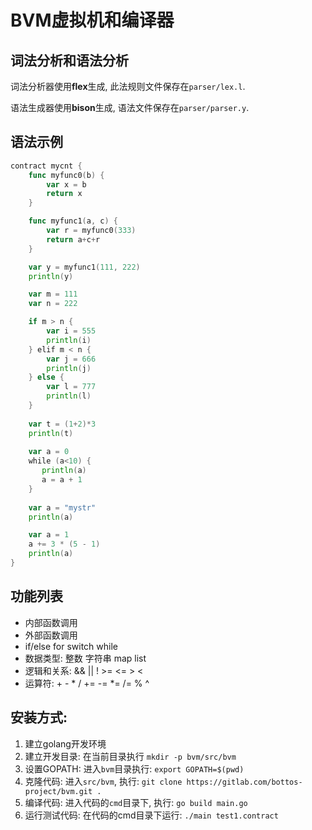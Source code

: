 # BVM虚拟机和编译器

##  词法分析和语法分析

词法分析器使用**flex**生成, 此法规则文件保存在```parser/lex.l```. 

语法生成器使用**bison**生成, 语法文件保存在```parser/parser.y```. 

## 语法示例

```go
contract mycnt {
    func myfunc0(b) {
        var x = b
        return x
    }

    func myfunc1(a, c) {
        var r = myfunc0(333)
        return a+c+r
    }

    var y = myfunc1(111, 222)
    println(y)

    var m = 111
    var n = 222

    if m > n {
        var i = 555
        println(i)
    } elif m < n {
        var j = 666
        println(j)
    } else {
        var l = 777
        println(l)
    }
    
    var t = (1+2)*3
    println(t)
     
    var a = 0
    while (a<10) {
       println(a)
       a = a + 1
    }
    
    var a = "mystr"
    println(a)

    var a = 1
    a += 3 * (5 - 1)
    println(a)
}
```

## 功能列表
 - 内部函数调用
 - 外部函数调用
 - if/else for switch while
 - 数据类型: 整数 字符串 map list
 - 逻辑和关系: && || ! >= <= > <
 - 运算符: + - * / += -= *= /= % ^
 
 ## 安装方式:
 
 1. 建立golang开发环境
 2. 建立开发目录: 在当前目录执行 ```mkdir -p bvm/src/bvm```
 3. 设置GOPATH: 进入```bvm```目录执行: ```export GOPATH=$(pwd)```
 4. 克隆代码: 进入```src/bvm```, 执行: ```git clone https://gitlab.com/bottos-project/bvm.git .```
 5. 编译代码: 进入代码的```cmd```目录下, 执行: ```go build main.go```
 6. 运行测试代码: 在代码的cmd目录下运行: ```./main test1.contract```
 
